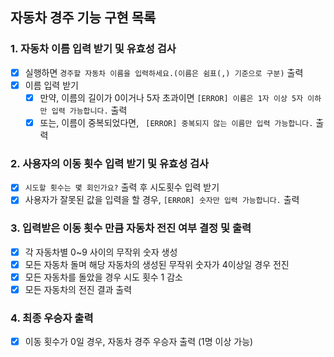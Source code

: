 ## 자동차 경주 기능 구현 목록

### 1. 자동차 이름 입력 받기 및 유효성 검사
* [x] 실행하면 `경주할 자동차 이름을 입력하세요.(이름은 쉼표(,) 기준으로 구분)` 출력
* [x] 이름 입력 받기
  * [x] 만약, 이름의 길이가 0이거나 5자 초과이면 `[ERROR] 이름은 1자 이상 5자 이하만 입력 가능합니다.` 출력
  * [x] 또는, 이름이 중복되었다면, ` [ERROR] 중복되지 않는 이름만 입력 가능합니다.` 출력

### 2. 사용자의 이동 횟수 입력 받기 및 유효성 검사
* [x] `시도할 횟수는 몇 회인가요?` 출력 후 시도횟수 입력 받기
* [x] 사용자가 잘못된 값을 입력을 할 경우,  `[ERROR] 숫자만 입력 가능합니다.` 출력

### 3. 입력받은 이동 횟수 만큼 자동차 전진 여부 결정 및 출력
* [x] 각 자동차별 0~9 사이의 무작위 숫자 생성
* [x] 모든 자동차 돌며 해당 자동차의 생성된 무작위 숫자가 4이상일 경우 전진
* [x] 모든 자동차를 돌았을 경우 시도 횟수 1 감소
* [x] 모든 자동차의 전진 결과 출력

### 4. 최종 우승자 출력
* [x] 이동 횟수가 0일 경우, 자동차 경주 우승자 출력 (1명 이상 가능)
